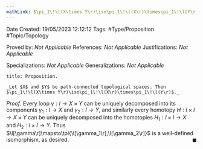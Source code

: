 ```yaml
---
mathLink: $\pi_1\!\l(X\times Y\r)\iso\pi_1\!\l(X\r)\times\pi_1\!\l(Y\r)$
---
```


<div class="topSpace"></div>

Date Created: 19/05/2023 12:12:12
Tags: #Type/Proposition #Topic/Topology

Proved by: _Not Applicable_
References: _Not Applicable_
Justifications: _Not Applicable_

Specializations: _Not Applicable_
Generalizations: _Not Applicable_

``` ad-Proposition
title: Proposition.

_Let $X$ and $Y$ be path-connected topological spaces. Then $\pi_1\!\l(X\times Y\r)\iso\pi_1\!\l(X\r)\times\pi_1\!\l(Y\r)$._

```

_Proof_. Every loop $\gamma:I\to X\times Y$ can be uniquely decomposed into its components $\gamma_1:I\to X$ and $\gamma_2:I\to Y$, and similarly every homotopy $H:I\times I\to X\times Y$ can be uniquely decomposed into the homotopies $H_1:I\times I\to X$ and $H_2:I\times I\to Y$. Thus $\l[\gamma\r]\mapsto\tpl{\l[\gamma_1\r],\l[\gamma_2\r]}$ is a well-defined isomorphism, as desired.<span style="float:right;">$\blacksquare$</span>
